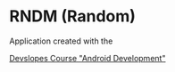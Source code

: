 # RNDM (Random)


Application created with the 

[Devslopes Course "Android Development"](http://code.devslopes.com/content-and-curriculum/android-slope-curriculum-roadmap)